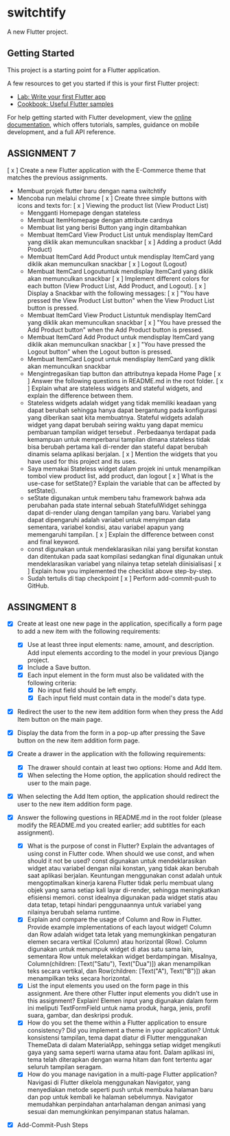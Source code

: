 # switchtify

A new Flutter project.

## Getting Started

This project is a starting point for a Flutter application.

A few resources to get you started if this is your first Flutter project:

- [Lab: Write your first Flutter app](https://docs.flutter.dev/get-started/codelab)
- [Cookbook: Useful Flutter samples](https://docs.flutter.dev/cookbook)

For help getting started with Flutter development, view the
[online documentation](https://docs.flutter.dev/), which offers tutorials,
samples, guidance on mobile development, and a full API reference.

## ASSIGNMENT 7
 [ x ] Create a new Flutter application with the E-Commerce theme that matches the previous assignments.
 - Membuat projek flutter baru dengan nama switchtify
 - Mencoba run melalui chrome
 [ x ] Create three simple buttons with icons and texts for:
    [ x ] Viewing the product list (View Product List)
    - Mengganti Homepage dengan stateless
    - Membuat ItemHomepage dengan attribute cardnya
    - Membuat list yang berisi Button yang ingin ditambahkan
    - Membuat ItemCard View Product List untuk mendisplay ItemCard yang diklik akan memunculkan snackbar
    [ x ] Adding a product (Add Product)
    - Membuat ItemCard Add Product untuk mendisplay ItemCard yang diklik akan memunculkan snackbar
    [ x ] Logout (Logout)
    - Membuat ItemCard Logoutuntuk mendisplay ItemCard yang diklik akan memunculkan snackbar
 [ x ] Implement different colors for each button (View Product List, Add Product, and Logout).
 [ x ] Display a Snackbar with the following messages:
    [ x ] "You have pressed the View Product List button" when the View Product List button is pressed.
    - Membuat ItemCard View Product Listuntuk mendisplay ItemCard yang diklik akan memunculkan snackbar
    [ x ] "You have pressed the Add Product button" when the Add Product button is pressed.
    - Membuat ItemCard Add Product untuk mendisplay ItemCard yang diklik akan memunculkan snackbar
    [ x ] "You have pressed the Logout button" when the Logout button is pressed.
    - Membuat ItemCard Logout untuk mendisplay ItemCard yang diklik akan memunculkan snackbar
    - Mengintregasikan tiap button dan attributnya kepada Home Page
 [ x ] Answer the following questions in README.md in the root folder.
    [ x ] Explain what are stateless widgets and stateful widgets, and explain the difference between them.
    - Stateless widgets adalah widget yang tidak memiliki keadaan yang dapat berubah sehingga hanya dapat bergantung pada konfigurasi yang diberikan saat kita membuatnya. Stateful widgets adalah widget yang dapat berubah seiring waktu yang dapat memicu pembaruan tampilan widget tersebut . Perbedaanya terdapat pada kemampuan untuk memperbarui tampilan dimana stateless tidak bisa berubah pertama kali di-render dan stateful dapat berubah dinamis selama aplikasi berjalan.
    [ x ] Mention the widgets that you have used for this project and its uses.
    - Saya memakai Stateless widget dalam projek ini untuk menampilkan tombol view product list, add product, dan logout
    [ x ] What is the use-case for setState()? Explain the variable that can be affected by setState().
    - seState digunakan untuk memberu tahu framework bahwa ada perubahan pada state  internal sebuah StatefulWidget sehingga dapat di-render ulang dengan tampilan yang baru. Variabel yang dapat dipengaruhi adalah variabel untuk menyimpan data sementara, variabel kondisi, atau variabel apapun yang memengaruhi tampilan.
    [ x ]  Explain the difference between const and final keyword.
    - const digunakan untuk mendeklarasikan nilai yang bersifat konstan dan ditentukan pada saat kompilasi sedangkan final digunakan untuk mendeklarasikan variabel yang nilainya tetap setelah diinisialisasi
    [ x ] Explain how you implemented the checklist above step-by-step.
    - Sudah tertulis di tiap checkpoint
 [ x ] Perform add-commit-push to GitHub.

## ASSINGMENT 8

- [X] Create at least one new page in the application, specifically a form page to add a new   item with the following requirements:
   - [X] Use at least three input elements: name, amount, and description. Add input elements according to the model in your previous Django project.
   - [X] Include a Save button.
   - [X] Each input element in the form must also be validated with the following criteria:
      - [X] No input field should be left empty.
      - [X] Each input field must contain data in the model's data type.
- [X] Redirect the user to the new item addition   form when they press the Add Item button on the main page.
- [X] Display the data from the form in a pop-up after pressing the Save button on the new item addition form page.
- [X] Create a drawer in the application with the following requirements:
   - [X] The drawer should contain at least two options: Home and Add Item.
   - [X] When selecting the Home option, the application should redirect the user to the main page.
- [X] When selecting the Add Item option, the application should redirect the user to the new item addition form page.

- [X] Answer the following questions in README.md in the root folder (please modify the README.md you created earlier; add subtitles for each assignment).
   - [X] What is the purpose of const in Flutter? Explain the advantages of using const in Flutter code. When should we use const, and when should it not be used?
   const digunakan untuk mendeklarasikan widget atau variabel dengan nilai konstan, yang tidak akan berubah saat aplikasi berjalan. Keuntungan menggunakan const adalah untuk mengoptimalkan kinerja karena Flutter tidak perlu membuat ulang objek yang sama setiap kali layar di-render, sehingga meningkatkan efisiensi memori. const idealnya digunakan pada widget statis atau data tetap, tetapi hindari penggunaannya untuk variabel yang nilainya berubah selama runtime.
   - [X] Explain and compare the usage of Column and Row in Flutter. Provide example implementations of each layout widget!
   Column dan Row adalah widget tata letak yang memungkinkan pengaturan elemen secara vertikal (Column) atau horizontal (Row). Column digunakan untuk menumpuk widget di atas satu sama lain, sementara Row untuk meletakkan widget berdampingan. Misalnya, Column(children: [Text("Satu"), Text("Dua")]) akan menampilkan teks secara vertikal, dan Row(children: [Text("A"), Text("B")]) akan menampilkan teks secara horizontal.
   - [X] List the input elements you used on the form page in this assignment. Are there other Flutter input elements you didn’t use in this assignment? Explain!
   Elemen input yang digunakan dalam form ini meliputi TextFormField untuk nama produk, harga, jenis, profil suara, gambar, dan deskripsi produk. 
   - [X] How do you set the theme within a Flutter application to ensure consistency? Did you implement a theme in your application?
   Untuk konsistensi tampilan, tema dapat diatur di Flutter menggunakan ThemeData di dalam MaterialApp, sehingga setiap widget mengikuti gaya yang sama seperti warna utama atau font. Dalam aplikasi ini, tema telah diterapkan dengan warna hitam dan font tertentu agar seluruh tampilan seragam.
   - [X] How do you manage navigation in a multi-page Flutter application?
   Navigasi di Flutter dikelola menggunakan Navigator, yang menyediakan metode seperti push untuk membuka halaman baru dan pop untuk kembali ke halaman sebelumnya. Navigator memudahkan perpindahan antarhalaman dengan animasi yang sesuai dan memungkinkan penyimpanan status halaman.
   
- [X] Add-Commit-Push Steps